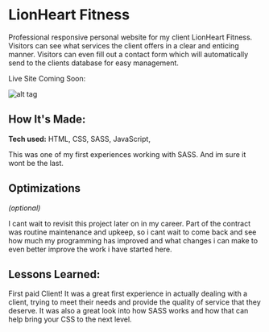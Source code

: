 # LionHeart Fitness

Professional responsive personal website for my client LionHeart Fitness. Visitors can see what services the client offers in a clear and enticing manner.
Visitors can even fill out a contact form which will automatically send to the clients database for easy management.

Live Site Coming Soon:

![alt tag](https://ibb.co/bQWXdN4)

## How It's Made:

**Tech used:** HTML, CSS, SASS, JavaScript,

This was one of my first experiences working with SASS. And im sure it wont be the last.

## Optimizations

_(optional)_

I cant wait to revisit this project later on in my career. Part of the contract was routine maintenance and upkeep, so i cant wait to come back and see how much my programming has improved and what changes i can make to even better improve
the work i have started here.

## Lessons Learned:

First paid Client! It was a great first experience in actually dealing with a client, trying to meet their needs and provide the quality of service that they deserve. It was also a great look into how SASS works and how that can help
bring your CSS to the next level.
